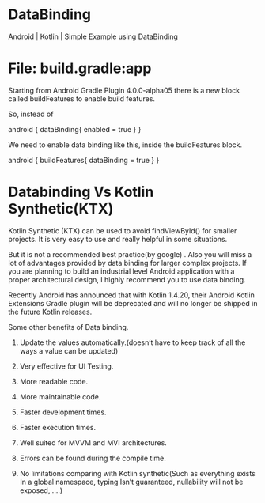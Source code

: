# DataBinding
Android | Kotlin | Simple Example using DataBinding


# File: build.gradle:app

Starting from Android Gradle Plugin 4.0.0-alpha05 there is a new block called buildFeatures to enable build features.

So, instead of

android {
dataBinding{
    enabled = true
	}
}

We need to enable data binding like this, inside the buildFeatures block.

android {
    buildFeatures{
         dataBinding = true
    }
}

# Databinding Vs Kotlin Synthetic(KTX)

Kotlin Synthetic (KTX) can be used to avoid findViewById()  for smaller projects. It is very easy to use and really helpful in some situations.

But it is not a recommended best practice(by google) . Also you will miss a lot of advantages provided by data binding for larger complex projects. If you are planning to build an industrial level Android application with a proper architectural design, I highly recommend you to use data binding.

Recently Android has announced that with Kotlin 1.4.20, their Android Kotlin Extensions Gradle plugin will be deprecated and will no longer be shipped in the future Kotlin releases.

Some other benefits of Data binding.

1) Update the values automatically.(doesn’t have to keep track of all the ways a value can be updated)

2) Very effective for UI Testing.

3) More readable code.

4) More maintainable code.

5) Faster development times.

6) Faster execution times.

7) Well suited for MVVM and MVI architectures.

8) Errors can be found during the compile time.

9) No limitations comparing with Kotlin synthetic(Such as everything exists In a global namespace, typing Isn’t guaranteed,  nullability will not be exposed, ....)